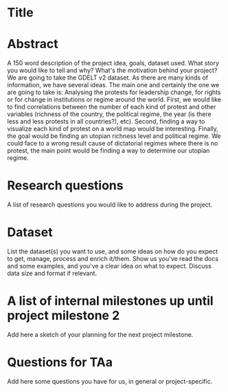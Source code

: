 # Title

# Abstract
A 150 word description of the project idea, goals, dataset used. What story you would like to tell and why? What's the motivation behind your project?
We are going to take the GDELT v2 dataset. As there are many kinds of information, we have several ideas. The main one and certainly the one we are going to take is:
Analysing the protests for leadership change, for rights or for change in institutions or regime around the world. First, we would like to find correlations between
the number of each kind of protest and other variables (richness of the country, the political regime, the year (is there less and less protests in all countries?), etc).
Second, finding a way to visualize each kind of protest on a world map would be interesting. Finally, the goal would be finding an utopian richness level and political
regime. We could face to a wrong result cause of dictatorial regimes where there is no protest, the main point would be finding a way to determine our utopian regime. 

# Research questions
A list of research questions you would like to address during the project. 

# Dataset
List the dataset(s) you want to use, and some ideas on how do you expect to get, manage, process and enrich it/them. Show us you've read the docs and some examples, and you've a clear idea on what to expect. Discuss data size and format if relevant.

# A list of internal milestones up until project milestone 2
Add here a sketch of your planning for the next project milestone.

# Questions for TAa
Add here some questions you have for us, in general or project-specific.
